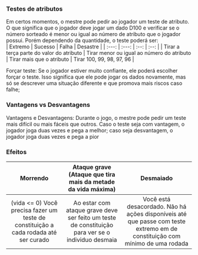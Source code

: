 
### Testes de atributos  
Em certos momentos, o mestre pode pedir ao jogador um teste de atributo. O que significa que o jogador deve jogar um dado D100 e verificar se o número sorteado é menor ou igual ao número de atributo que o jogador possui. Porém dependendo da quantidade, o teste poderá ser:  
| Extremo | Sucesso  | Falha | Desastre |
| :---: | :---: | :--: | :--: |
| Tirar a terça parte do valor do atributo | Tirar menor ou igual ao número do atributo | Tirar mais que o atributo | Tirar 100, 99, 98, 97, 96 | 

  
Forçar teste: Se o jogador estiver muito confiante, ele poderá escolher forçar o teste. Isso significa que ele pode jogar os dados novamente, mas só se descrever uma situação diferente e que promova mais riscos caso falhe;  



### Vantagens vs Desvantagens

Vantagens e Desvantagens: Durante o jogo, o mestre pode pedir um teste mais difícil ou mais fáceis que outros. Caso o teste seja com vantagem, o jogador joga duas vezes e pega a melhor; caso seja desvantagem, o jogador joga duas vezes e pega a pior


### Efeitos

| Morrendo | Ataque grave (Ataque que tira mais da metade da vida máxima)  | Desmaiado |
| :---: | :---: | :--: |
| (vida <= 0) Você precisa fazer um teste de constituição a cada rodada até ser curado | Ao estar com ataque grave deve ser feito um teste de constituição para ver se o individuo desmaia | Você está desacordado. Não há ações disponíveis até que passe com teste extremo em de constituição com mínimo de uma rodada | 
